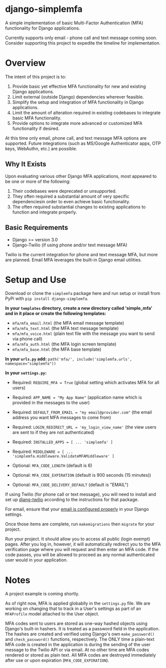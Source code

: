 # django-simplemfa
A simple implementation of basic Multi-Factor Authentication (MFA) functionality for Django applications.

Currently supports only email - phone call and text message coming soon. Consider supporting this project to expedite the timeline for implementation.

# Overview
The intent of this project is to:
1. Provide basic yet effective MFA functionality for new and existing Django applications.
2. Limit external (outside Django) dependencies wherever feasible.
3. Simplify the setup and integration of MFA functionality in Django applications.
4. Limit the amount of alteration required in existing codebases to integrate basic MFA functionality.
5. Provide options to integrate more advanced or customized MFA functionality if desired.

At this time only email, phone call, and text message MFA options are supported. Future integrations (such as MS/Google Authenticator apps, OTP keys, WebAuthn, etc.) are possible.

## Why It Exists
Upon evaluating various other Django MFA applications, most appeared to be one or more of the following:
1. Their codebases were deprecated or unsupported.
2. They often required a substantial amount of very specific dependenciesin order to even achieve basic functionality.
3. The often required substantial changes to existing applications to function and integrate properly.

## Basic Requirements
- Django >= version 3.0
- Django-Twilio (if using phone and/or text message MFA)

Twilio is the current integration for phone and text message MFA, but more are planned.
Email MFA leverages the built-in Django email utilities.

# Setup and Use
Download or clone the `simplemfa` package here and run setup or install from PyPi with `pip install django-simplemfa`.

**In your `templates` directory, create a new directory called 'simple_mfa' and in it place or create the following templates:**
- `mfa/mfa_email.html` (the MFA email message template)
- `mfa/mfa_text.html` (the MFA text message template)
- `mfa/mfa_voice.html` (plain text file with the message you want to send via phone call)
- `mfa/mfa_auth.html` (the MFA login screen template)
- `mfa/mfa_base.html` (the MFA base template)

**In your `urls.py` add:**
`path('mfa/', include('simplemfa.urls', namespace="simplemfa"))`

**In your `settings.py`:**
- Required: `REQUIRE_MFA = True` (global setting which activates MFA for all users)
- Required: `APP_NAME = "My App Name"` (application name which is provided in the messages to the user)
- Required: `DEFAULT_FROM_EMAIL = "my email@provider.com"` (the email address you want MFA messages to come from)
- Required: `LOGIN_REDIRECT_URL = 'my_login_view_name'` (the view users are sent to if they are not authenticated)
- Required: ```INSTALLED_APPS = [
                                  ...
                                  'simplemfa'
                              ]```

- Required:  ```MIDDLEWARE = [
                                  ...
                            'simplemfa.middleware.ValidateMFAMiddleware'
                            ]```
- Optional: `MFA_CODE_LENGTH` (default is 6)
- Optional: `MFA_CODE_EXPIRATION` (default is 900 seconds (15 minutes))
- Optional: `MFA_CODE_DELIVERY_DEFAULT` (default is "EMAIL")

If using Twilio (for phone call or text message), you will need to install and set up [djang-twilio](https://django-twilio.readthedocs.io/en/latest/) according to the instructions for that package.

For email, ensure that your [email is configured properly](https://docs.djangoproject.com/en/3.0/topics/email/) in your Django settings. 

Once those items are complete, run `makemigrations` then `migrate` for your project. 

Run your project. It should allow you to access all public (login exempt) pages. After you log in, however, it will automatically redirect you to the MFA verification page where you will request and then enter an MFA code. If the code passes, you will be allowed to proceed as any normal authenticated user would in your application.

# Notes

A project example is coming shortly.

As of right now, MFA is applied globablly in the `settings.py` file. We are working on changing that to track in a User's settings as part of an `MFAProfile` model attached to the User object.

MFA codes sent to users are stored as one-way hashed objects using Django's built-in hashers. It is treated as a password field in the application. The hashes are created and verified using Django's own `make_password()` and `check_password()` functions, respectively. The ONLY time a plain-text MFA code is created in the application is during the sending of the user message to the Twilio API or via email. At no other time are MFA codes rendered or stored as plain text. All MFA codes are destroyed immediately after use or upon expiration (`MFA_CODE_EXPIRATION`).



